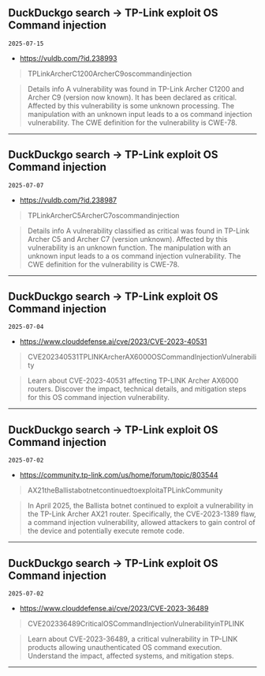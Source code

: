 ## DuckDuckgo search -> TP-Link exploit OS Command injection
`2025-07-15`

* https://vuldb.com/?id.238993

<blockquote>
 TPLinkArcherC1200ArcherC9oscommandinjection
</blockquote>
<blockquote>
Details info A vulnerability was found in TP-Link Archer C1200 and Archer C9 (version now known). It has been declared as critical. Affected by this vulnerability is some unknown processing. The manipulation with an unknown input leads to a os command injection vulnerability. The CWE definition for the vulnerability is CWE-78.
</blockquote>

---

## DuckDuckgo search -> TP-Link exploit OS Command injection
`2025-07-07`

* https://vuldb.com/?id.238987

<blockquote>
 TPLinkArcherC5ArcherC7oscommandinjection
</blockquote>
<blockquote>
Details info A vulnerability classified as critical was found in TP-Link Archer C5 and Archer C7 (version unknown). Affected by this vulnerability is an unknown function. The manipulation with an unknown input leads to a os command injection vulnerability. The CWE definition for the vulnerability is CWE-78.
</blockquote>

---

## DuckDuckgo search -> TP-Link exploit OS Command injection
`2025-07-04`

* https://www.clouddefense.ai/cve/2023/CVE-2023-40531

<blockquote>
 CVE202340531TPLINKArcherAX6000OSCommandInjectionVulnerability
</blockquote>
<blockquote>
Learn about CVE-2023-40531 affecting TP-LINK Archer AX6000 routers. Discover the impact, technical details, and mitigation steps for this OS command injection vulnerability.
</blockquote>

---

## DuckDuckgo search -> TP-Link exploit OS Command injection
`2025-07-02`

* https://community.tp-link.com/us/home/forum/topic/803544

<blockquote>
 AX21theBallistabotnetcontinuedtoexploitaTPLinkCommunity
</blockquote>
<blockquote>
In April 2025, the Ballista botnet continued to exploit a vulnerability in the TP-Link Archer AX21 router. Specifically, the CVE-2023-1389 flaw, a command injection vulnerability, allowed attackers to gain control of the device and potentially execute remote code.
</blockquote>

---

## DuckDuckgo search -> TP-Link exploit OS Command injection
`2025-07-02`

* https://www.clouddefense.ai/cve/2023/CVE-2023-36489

<blockquote>
 CVE202336489CriticalOSCommandInjectionVulnerabilityinTPLINK
</blockquote>
<blockquote>
Learn about CVE-2023-36489, a critical vulnerability in TP-LINK products allowing unauthenticated OS command execution. Understand the impact, affected systems, and mitigation steps.
</blockquote>

---


